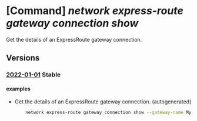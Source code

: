 # [Command] _network express-route gateway connection show_

Get the details of an ExpressRoute gateway connection.

## Versions

### [2022-01-01](/Resources/mgmt-plane/L3N1YnNjcmlwdGlvbnMve30vcmVzb3VyY2Vncm91cHMve30vcHJvdmlkZXJzL21pY3Jvc29mdC5uZXR3b3JrL2V4cHJlc3Nyb3V0ZWdhdGV3YXlzL3t9L2V4cHJlc3Nyb3V0ZWNvbm5lY3Rpb25zL3t9/2022-01-01.xml) **Stable**

<!-- mgmt-plane /subscriptions/{}/resourcegroups/{}/providers/microsoft.network/expressroutegateways/{}/expressrouteconnections/{} 2022-01-01 -->

#### examples

- Get the details of an ExpressRoute gateway connection. (autogenerated)
    ```bash
        network express-route gateway connection show --gateway-name MyGateway --name MyExpressRouteConnection --resource-group MyResourceGroup
    ```
